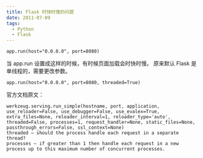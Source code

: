 ```yaml
---
title: Flask 时快时慢的问题
date: 2011-07-09
tags: 
  - Python
  - Flask
---
```


```
app.run(host="0.0.0.0", port=8080)
```

当 app.run 设置成这样的时候，有时候页面加载会时快时慢。
原来默认 Flask 是单线程的，需要更改参数。

<!--more-->

```
app.run(host="0.0.0.0", port=8080, threaded=True)
```

官方文档原文：

```
werkzeug.serving.run_simple(hostname, port, application, use_reloader=False, use_debugger=False, use_evalex=True, extra_files=None, reloader_interval=1, reloader_type='auto', threaded=False, processes=1, request_handler=None, static_files=None, passthrough_errors=False, ssl_context=None)
threaded – should the process handle each request in a separate thread?
processes – if greater than 1 then handle each request in a new process up to this maximum number of concurrent processes.
```
